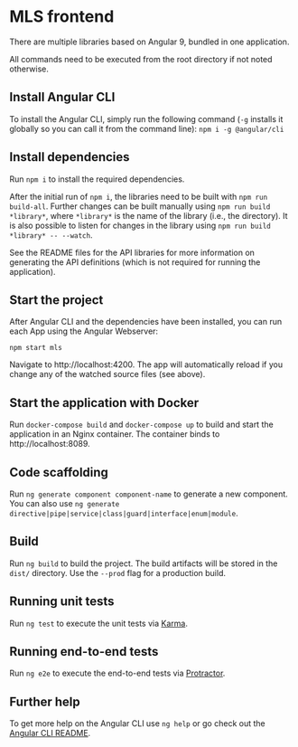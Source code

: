 # MLS frontend

There are multiple libraries based on Angular 9, bundled in one application.

All commands need to be executed from the root directory if not noted otherwise.

## Install Angular CLI

To install the Angular CLI, simply run the following command (`-g` installs it globally so you can call it from the command line):
`npm i -g @angular/cli`

## Install dependencies

Run `npm i` to install the required dependencies.

After the initial run of `npm i`, the libraries need to be built with `npm run build-all`.
Further changes can be built manually using `npm run build *library*`, where `*library*` is the name of the library (i.e., the directory).
It is also possible to listen for changes in the library using `npm run build *library* -- --watch`.

See the README files for the API libraries for more information on generating the API definitions (which is not required for running the application).

## Start the project

After Angular CLI and the dependencies have been installed, you can run each App using the Angular Webserver:

```
npm start mls
```

Navigate to http://localhost:4200.
The app will automatically reload if you change any of the watched source files (see above).

## Start the application with Docker

Run `docker-compose build` and `docker-compose up` to build and start the application in an Nginx container.
The container binds to http://localhost:8089.

## Code scaffolding

Run `ng generate component component-name` to generate a new component. You can also use `ng generate directive|pipe|service|class|guard|interface|enum|module`.

## Build

Run `ng build` to build the project. The build artifacts will be stored in the `dist/` directory. Use the `--prod` flag for a production build.

## Running unit tests

Run `ng test` to execute the unit tests via [Karma](https://karma-runner.github.io).

## Running end-to-end tests

Run `ng e2e` to execute the end-to-end tests via [Protractor](http://www.protractortest.org/).

## Further help

To get more help on the Angular CLI use `ng help` or go check out the [Angular CLI README](https://github.com/angular/angular-cli/blob/master/README.md).
